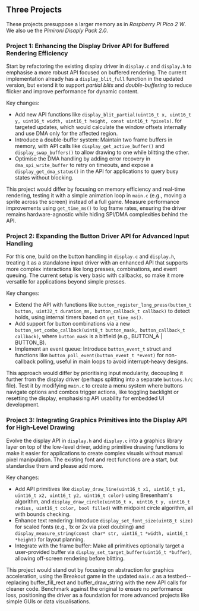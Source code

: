 
## Three Projects

These projects presuppose a larger memory as in *Raspberry Pi Pico 2 W*.
We also ue the *Pimironi Disaply Pack 2.0*.


### Project 1: Enhancing the Display Driver API for Buffered Rendering Efficiency

Start by refactoring the existing display driver in `display.c` and `display.h`
to emphasise a more robust API focused on buffered rendering. The current implementation
already has a `display_blit_full` function in the updated version, but extend it
to support *partial blits* and *double-buffering* to reduce flicker and improve
performance for dynamic content.

Key changes:
- Add new API functions like
  `display_blit_partial(uint16_t x, uint16_t y, uint16_t width, uint16_t height, const uint16_t *pixels)`.
  for targeted updates, which would calculate the window offsets internally and
  use DMA only for the affected region.
- Introduce a double-buffer system: Maintain two frame buffers in memory, with API
  calls like `display_get_active_buffer()` and `display_swap_buffers()` to allow
  drawing to one while blitting the other.
- Optimise the DMA handling by adding error recovery in `dma_spi_write_buffer` to
  retry on timeouts, and expose a `display_get_dma_status()` in the API for
  applications to query busy states without blocking.

This project would differ by focusing on memory efficiency and real-time rendering,
testing it with a simple animation loop in `main.c` (e.g., moving a sprite across
the screen) instead of a full game. Measure performance improvements using
`get_time_ms()` to log frame rates, ensuring the driver remains hardware-agnostic
while hiding SPI/DMA complexities behind the API.


### Project 2: Expanding the Button Driver API for Advanced Input Handling

For this one, build on the button handling in `display.c` and `display.h`, treating
it as a standalone input driver with an enhanced API that supports more complex
interactions like long presses, combinations, and event queuing. The current setup
is very basic with callbacks, so make it more versatile for applications beyond
simple presses.

Key changes:
- Extend the API with functions like
  `button_register_long_press(button_t button, uint32_t duration_ms, button_callback_t callback)`
  to detect holds, using internal timers based on `get_time_ms()`.
- Add support for button combinations via a new
  `button_set_combo_callback(uint8_t button_mask, button_callback_t callback)`, where
  `button_mask` is a bitfield (e.g., BUTTON_A | BUTTON_B).
- Implement an event queue: Introduce `button_event_t` struct and functions like
  `button_poll_event(button_event_t *event)` for non-callback polling, useful
  in main loops to avoid interrupt-heavy designs.

This approach would differ by prioritising input modularity, decoupling it further from the display
driver (perhaps splitting into a separate `buttons.h/c` file). Test it by modifying `main.c` to
create a menu system where buttons navigate options and combos trigger actions, like toggling
backlight or resetting the display, emphasising API usability for embedded UI development.


### Project 3: Integrating Graphics Primitives into the Display API for High-Level Drawing

Evolve the display API in `display.h` and `display.c` into a graphics library layer on top of the
low-level driver, adding primitive drawing functions to make it easier for applications to create
complex visuals without manual pixel manipulation. The existing font and rect functions are a
start, but standardise them and please add more.

Key changes:
- Add API primitives like
  `display_draw_line(uint16_t x1, uint16_t y1, uint16_t x2, uint16_t y2, uint16_t color)` using
  Bresenham's algorithm, and
  `display_draw_circle(uint16_t x, uint16_t y, uint16_t radius, uint16_t color, bool filled)`
  with midpoint circle algorithm, all with bounds checking.
- Enhance text rendering: Introduce `display_set_font_size(uint8_t size)` for scaled fonts
  (e.g., 1x or 2x via pixel doubling) and
  `display_measure_string(const char* str, uint16_t *width, uint16_t *height)` for layout planning.
- Integrate with the frame buffer: Make all primitives optionally target a user-provided buffer
  via `display_set_target_buffer(uint16_t *buffer)`, allowing off-screen rendering before blitting.

This project would stand out by focusing on abstraction for graphics acceleration, using the Breakout
game in the updated `main.c` as a testbed--replacing buffer_fill_rect and buffer_draw_string with the
new API calls for cleaner code. Benchmark against the original to ensure no performance loss,
positioning the driver as a foundation for more advanced projects like simple GUIs or data visualisations.

